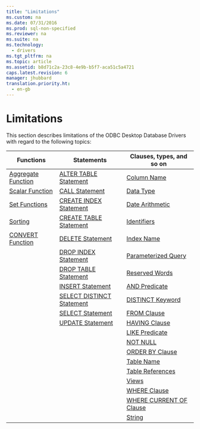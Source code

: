 ```yaml
---
title: "Limitations"
ms.custom: na
ms.date: 07/31/2016
ms.prod: sql-non-specified
ms.reviewer: na
ms.suite: na
ms.technology: 
  - drivers
ms.tgt_pltfrm: na
ms.topic: article
ms.assetid: b8d71c2a-23c8-4e9b-b5f7-aca51c5a4721
caps.latest.revision: 6
manager: jhubbard
translation.priority.ht: 
  - en-gb
---
```

# Limitations
This section describes limitations of the ODBC Desktop Database Drivers with regard to the following topics:  
  
|Functions|Statements|Clauses, types, and so on|  
|---------------|----------------|-------------------------------|  
|[Aggregate Function](../content/Aggregate-Function-Limitations.md)|[ALTER TABLE Statement](../content/ALTER-TABLE-Statement-Limitations.md)|[Column Name](../content/Column-Name-Limitations.md)|  
|[Scalar Function](../content/Scalar-Function-Limitations.md)|[CALL Statement](../content/CALL-Statement-Limitations.md)|[Data Type](../content/Data-Type-Limitations.md)|  
|[Set Functions](../content/Set-Functions-Limitations.md)|[CREATE INDEX Statement](../content/CREATE-INDEX-Statement-Limitations.md)|[Date Arithmetic](../content/Date-Arithmetic-Limitations.md)|  
|[Sorting](../content/Sorting-Limitations.md)|[CREATE TABLE Statement](../content/CREATE-TABLE-Statement-Limitations.md)|[Identifiers](../content/Identifiers-Limitations.md)|  
|[CONVERT Function](../content/CONVERT-Function-Limitations.md)|[DELETE Statement](../content/DELETE-Statement-Limitations.md)|[Index Name](../content/Index-Name-Limitations.md)|  
||[DROP INDEX Statement](../content/DROP-INDEX-Statement-Limitations.md)|[Parameterized Query](../content/Parameterized-Query-Limitations.md)|  
||[DROP TABLE Statement](../content/DROP-TABLE-Statement-Limitations.md)|[Reserved Words](../content/Reserved-Word-Limitations.md)|  
||[INSERT Statement](../content/INSERT-Statement-Limitations.md)|[AND Predicate](../content/AND-Predicate-Limitations.md)|  
||[SELECT DISTINCT Statement](../content/SELECT-DISTINCT-Limitations.md)|[DISTINCT Keyword](../content/DISTINCT-Keyword-Limitations.md)|  
||[SELECT Statement](../content/SELECT-Statement-Limitations.md)|[FROM Clause](../content/FROM-Clause-Limitations.md)|  
||[UPDATE Statement](../content/UPDATE-Statement-Limitations.md)|[HAVING Clause](../content/HAVING-Clause-Limitations.md)|  
|||[LIKE Predicate](../content/LIKE-Predicate-Limitations.md)|  
|||[NOT NULL](../content/NOT-NULL-Limitations.md)|  
|||[ORDER BY Clause](../content/ORDER-BY-Clause-Limitations.md)|  
|||[Table Name](../content/Table-Name-Limitations.md)|  
|||[Table References](../content/Table-References-Limitations.md)|  
|||[Views](../content/Views-Limitations.md)|  
|||[WHERE Clause](../content/WHERE-Clause-Limitations.md)|  
|||[WHERE CURRENT OF Clause](../content/WHERE-CURRENT-OF-Clause-Limitations.md)|  
|||[String](../content/String-Limitations.md)|